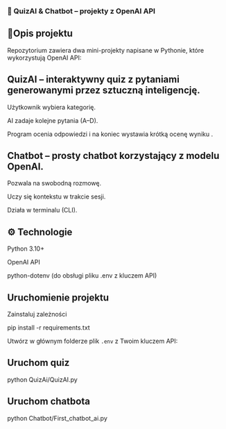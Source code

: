 ### 🧠 QuizAI & Chatbot – projekty z OpenAI API
## 📄Opis projektu

Repozytorium zawiera dwa mini-projekty napisane w Pythonie, które wykorzystują OpenAI API:

## QuizAI – interaktywny quiz z pytaniami generowanymi przez sztuczną inteligencję.

Użytkownik wybiera kategorię.

AI zadaje kolejne pytania (A–D).

Program ocenia odpowiedzi i na koniec wystawia krótką ocenę wyniku .

## Chatbot – prosty chatbot korzystający z modelu OpenAI.

Pozwala na swobodną rozmowę.

Uczy się kontekstu w trakcie sesji.

Działa w terminalu (CLI).

## ⚙️ Technologie

Python 3.10+

OpenAI API

python-dotenv (do obsługi pliku .env z kluczem API)

## Uruchomienie projektu

Zainstaluj zależności

pip install -r requirements.txt

Utwórz w głównym folderze plik `.env` z Twoim kluczem API:


## Uruchom quiz

python QuizAi/QuizAI.py


## Uruchom chatbota

python Chatbot/First_chatbot_ai.py
